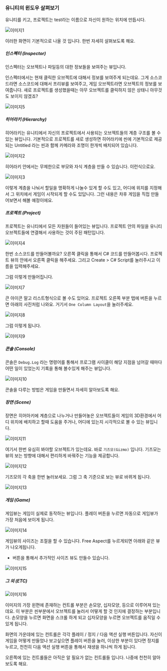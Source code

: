 ### 유니티의 윈도우 살펴보기

유니티를 키고, 프로젝트는 test라는 이름으로 자신이 원하는 위치에 만듭시다.

![이미지1](https://github.com/Vallista/unity-3d-teaching-material/blob/master/Image/Chapter-4/1.png?raw=true)

이러한 화면이 기본적으로 나올 것 입니다. 한번 자세히 살펴보도록 해요.

##### 인스펙터 (Inspector)

인스펙터는 오브젝트나 파일등의 대한 정보들을 보여주는 뷰입니다.

인스펙터에서는 현재 클릭한 오브젝트에 대해서 정보를 보여주게 되는데요. 그게 소스코드라면 소스코드에 대해서 프리뷰를 보여주고, 게임 오브젝트라면 오브젝트의 정보를 보여줍니다. 새로 프로젝트를 생성했을때는 아무 오브젝트를 클릭하지 않은 상태니 아무것도 보이지 않겠죠?

![이미지5](https://github.com/Vallista/unity-3d-teaching-material/blob/master/Image/Chapter-4/5.png?raw=true)


##### 히어라키 (Hierarchy)

히어라키는 유니티에서 자신의 프로젝트에서 사용되는 오브젝트들의 계층 구조를 볼 수 있는 뷰입니다. 기본적으로 프로젝트를 새로 생성하면 히어라키에 씬에 기본적으로 제공되는 Untitled 라는 씬과 함께 카메라와 조명이 한개씩 배치되어 있습니다.

![이미지2](https://github.com/Vallista/unity-3d-teaching-material/blob/master/Image/Chapter-4/2.png?raw=true)

히어라키 안에서는 무제한으로 부모와 자식 계층을 만들 수 있습니다. 이런식으로요.

![이미지3](https://github.com/Vallista/unity-3d-teaching-material/blob/master/Image/Chapter-4/3.png?raw=true)

이렇게 계층을 나눠서 할일을 명확하게 나눌수 있게 할 수도 있고, 어디에 위치를 지정해서 그 위치에서 게임이 시작되게 할 수도 있답니다. 그런 내용은 차후 게임을 직접 만들어보면서 해볼 예정이에요.

##### 프로젝트 (Project)

프로젝트는 유니티에서 모든 자원들이 들어있는 뷰입니다. 프로젝트 안의 파일을 유니티 오브젝트들에 연결해서 사용하는 것이 주된 패턴입니다.

![이미지4](https://github.com/Vallista/unity-3d-teaching-material/blob/master/Image/Chapter-4/4.png?raw=true)

한번 소스코드를 만들어볼까요? 오른쪽 클릭을 통해서 C# 코드를 만들어봅시다.
프로젝트 뷰의 안에서 오른쪽 클릭을 해주세요. 그리고 Create > C# Script를 눌러주시고 이름을 입력해주세요.

그럼 이렇게 만들어집니다.

![이미지7](https://github.com/Vallista/unity-3d-teaching-material/blob/master/Image/Chapter-4/7.png?raw=true)

큰 아이콘 말고 리스트형식으로 볼 수도 있어요.
프로젝트 오른쪽 부분 탭에 버튼을 누르면 아래의 사진처럼 나와요. 거기서 `One Column Layout`을 눌러주세요.

![이미지8](https://github.com/Vallista/unity-3d-teaching-material/blob/master/Image/Chapter-4/8.png?raw=true)

그럼 이렇게 됩니다.

![이미지9](https://github.com/Vallista/unity-3d-teaching-material/blob/master/Image/Chapter-4/9.png?raw=true)


##### 콘솔 (Console)

콘솔은 `Debug.Log` 라는 명령어를 통해서 프로그램 사이클이 해당 지점을 넘어갈 때마다 어떤 일이 있었는지 기록을 통해 볼수있게 해주는 뷰입니다.

![이미지10](https://github.com/Vallista/unity-3d-teaching-material/blob/master/Image/Chapter-4/10.png?raw=true)

콘솔을 다루는 방법은 게임을 만들면서 자세히 알아보도록 해요.

##### 장면 (Scene)

장면은 히어아키에 계층으로 나누거나 만들어놓은 오브젝트들이 게임의 3D환경에서 어디 위치에 배치하고 할때 도움을 주거나, 어디에 있는지 시각적으로 볼 수 있는 뷰입니다.

![이미지11](https://github.com/Vallista/unity-3d-teaching-material/blob/master/Image/Chapter-4/11.png?raw=true)

여기서 한번 유심히 봐야할 오브젝트가 있는데요. 바로 `기즈모(Gizmo)` 입니다. 기즈모는 뷰의 보는 방향에 대해서 편리하게 바꿔주는 기능을 제공합니다.

![이미지12](https://github.com/Vallista/unity-3d-teaching-material/blob/master/Image/Chapter-4/12.png?raw=true)

기즈모의 각 축을 한번 눌러보세요. 그럼 그 축 기준으로 보는 뷰로 바뀌게 됩니다.

![이미지13](https://github.com/Vallista/unity-3d-teaching-material/blob/master/Image/Chapter-4/13.png?raw=true)

##### 게임 (Game)

게임뷰는 게임이 실제로 동작하는 뷰입니다. 플레이 버튼을 누르면 자동으로 게임뷰가 가장 처음에 보이게 됩니다.

![이미지14](https://github.com/Vallista/unity-3d-teaching-material/blob/master/Image/Chapter-4/14.png?raw=true)

게임뷰의 사이즈는 조절을 할 수 있습니다. Free Aspect를 누르게되면 아래와 같은 뷰가 나오게됩니다.
+ 버튼을 통해서 추가적인 사이즈 뷰도 만들수 있습니다.

![이미지15](https://github.com/Vallista/unity-3d-teaching-material/blob/master/Image/Chapter-4/15.png?raw=true)

##### 그 외 (ETC)

![이미지16](https://github.com/Vallista/unity-3d-teaching-material/blob/master/Image/Chapter-4/16.png?raw=true)

이미지의 가장 왼편에 존재하는 컨트롤 부분은 손모양, 십자모양, 등으로 이루어져 있는데요. 이 부분은 씬부분에서 오브젝트를 눌러서 어떻게 할 것 인지에 결정하는 부분입니다. 손모양을 누르면 화면을 스크롤 하게 되고 십자모양을 누르면 오브젝트를 움직일 수 있게 됩니다.

화면의 가운데에 있는 컨트롤은 각각 플레이 / 정지 / 다음 액션 실행 버튼입니다.
자신이 게임을 어떻게 만들었나 보고싶으면 플레이 버튼을 눌러, 이상한 부분이 있다면 정지를 누르고, 천천히 다음 액션 실행 버튼을 통해서 재생을 하나씩 하게 됩니다.

오른쪽에 있는 컨트롤들은 아직은 알 필요가 없는 컨트롤들 입니다. 나중에 천천히 알아보도록 해요.
